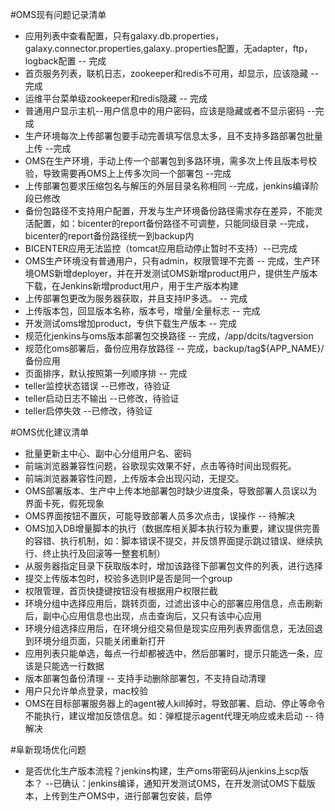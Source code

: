 #OMS现有问题记录清单
 - 应用列表中查看配置，只有galaxy.db.properties，galaxy.connector.properties,galaxy..properties配置，无adapter，ftp，logback配置 -- 完成
 - 首页服务列表，联机日志，zookeeper和redis不可用，却显示，应该隐藏 -- 完成
 - 运维平台菜单级zookeeper和redis隐藏 -- 完成
 - 普通用户显示主机--用户信息中的用户密码，应该是隐藏或者不显示密码 --完成
 - 生产环境每次上传部署包要手动完善填写信息太多，且不支持多路部署包批量上传 --完成
 - OMS在生产环境，手动上传一个部署包到多路环境，需多次上传且版本号校验，导致需要再OMS上上传多次同一个部署包 --完成
 - 上传部署包要求压缩包名与解压的外层目录名称相同 --完成，jenkins编译阶段已修改
 - 备份包路径不支持用户配置，开发与生产环境备份路径需求存在差异，不能灵活配置，如：bicenter的report备份路径不可调整，只能同级目录 --完成，bicenter的report备份路径统一到backup内
 - BICENTER应用无法监控（tomcat应用启动停止暂时不支持）--已完成
 - OMS生产环境没有普通用户，只有admin，权限管理不完善  -- 完成，生产环境OMS新增deployer，并在开发测试OMS新增product用户，提供生产版本下载，在Jenkins新增product用户，用于生产版本构建
 - 上传部署包更改为服务器获取，并且支持IP多选。 -- 完成
 - 上传版本包，回显版本名称，版本号，增量/全量标志  -- 完成
 - 开发测试oms增加product，专供下载生产版本  -- 完成
 - 规范化jenkins与oms版本部署包交换路径 -- 完成，/app/dcits/tagversion
 - 规范化oms部署后，备份应用存放路径  -- 完成，backup/tag${APP_NAME}/备份应用
 - 页面排序，默认按照第一列顺序排 -- 完成
 - teller监控状态错误 --已修改，待验证
 - teller启动日志不输出    --已修改，待验证
 - teller启停失效   --已修改，待验证





#OMS优化建议清单
 - 批量更新主中心、副中心分组用户名、密码
 - 前端浏览器兼容性问题，谷歌现实效果不好，点击等待时间出现假死。
 - 前端浏览器兼容性问题，上传版本会出现闪动，无提交。
 - OMS部署版本、生产中上传本地部署包时缺少进度条，导致部署人员误以为界面卡死，假死现象
 - OMS界面按钮不置灰，可能导致部署人员多次点击，误操作 -- 待解决
 - OMS加入DB增量脚本的执行（数据库相关脚本执行较为重要，建议提供完善的容错、执行机制，如：脚本错误不提交，并反馈界面提示跳过错误、继续执行、终止执行及回滚等一整套机制）
 - 从服务器指定目录下获取版本时，增加该路径下部署包文件的列表，进行选择
 - 提交上传版本包时，校验多选则IP是否是同一个group
 - 权限管理，首页快捷键按钮没有根据用户权限拦截
 - 环境分组中选择应用后，跳转页面，过滤出该中心的部署应用信息，点击刷新后，副中心应用信息也出现，点击查询后，又只有该中心应用
 - 环境分组选择应用后，在环境分组交易但是现实应用列表界面信息，无法回退到环境分组页面，只能关闭重新打开
 - 应用列表只能单选，每点一行却都被选中，然后部署时，提示只能选一条，应该是只能选一行数据
 - 版本部署包备份清理 -- 支持手动删除部署包，不支持自动清理
 - 用户只允许单点登录，mac校验
 - OMS在目标部署服务器上的agent被人kill掉时，导致部署、启动、停止等命令不能执行，建议增加反馈信息。如：弹框提示agent代理无响应或未启动 -- 待解决




#阜新现场优化问题
 - 是否优化生产版本流程？jenkins构建，生产oms带密码从jenkins上scp版本？ --已确认：jenkins编译，通知开发测试OMS，在开发测试OMS下载版本，上传到生产OMS中，进行部署包安装，启停